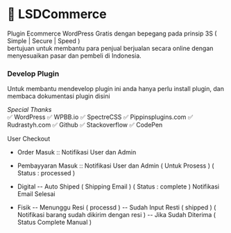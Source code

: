 # 🏪 LSDCommerce
Plugin Ecommerce WordPress Gratis dengan bepegang pada prinsip 3S ( Simple | Secure | Speed )\
bertujuan untuk membantu para penjual berjualan secara online dengan menyesuaikan pasar dan pembeli di Indonesia.

### Develop Plugin
Untuk membantu mendevelop plugin ini anda hanya perlu install plugin, dan membaca dokumentasi plugin disini


*Special Thanks*\
✅ WordPress ✅ WPBB.io ✅ SpectreCSS ✅ Pippinsplugins.com ✅ Rudrastyh.com ✅ Github ✅ Stackoverflow ✅ CodePen

User Checkout
- Order Masuk :: Notifikasi User dan Admin
- Pembayyaran Masuk :: Notifikasi User dan Admin ( Untuk Prosess ) ( Status : processed )
- Digital
-- Auto Shiped ( Shipping Email ) ( Status : complete )
Notifikasi Email Selesai

- Fisik
-- Menunggu Resi ( processd )
-- Sudah Input Resti ( shipped ) ( Notifikasi barang sudah dikirim dengan resi )
-- Jika Sudah Diterima ( Status Complete Manual )

